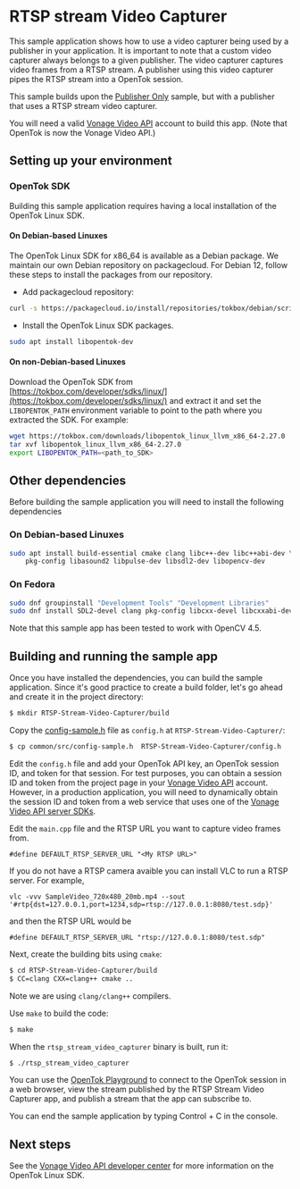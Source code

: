 # RTSP stream Video Capturer

This sample application shows how to use a video capturer being used by a
publisher in your application. It is important to note that a custom video
capturer always belongs to a given publisher. The video capturer captures
video frames from a RTSP stream. A publisher using this video capturer pipes the
RTSP stream into a OpenTok session.

This sample builds upon the [Publisher Only](../Publisher-Only) sample, but with
a publisher that uses a RTSP stream video capturer.

You will need a valid [Vonage Video API](https://tokbox.com/developer/)
account to build this app. (Note that OpenTok is now the Vonage Video API.)

## Setting up your environment

### OpenTok SDK

Building this sample application requires having a local installation of the
OpenTok Linux SDK.

#### On Debian-based Linuxes

The OpenTok Linux SDK for x86_64 is available as a Debian
package. We maintain our own Debian repository on packagecloud. 
For Debian 12, follow these steps to install the packages from our repository.

* Add packagecloud repository:

```bash
curl -s https://packagecloud.io/install/repositories/tokbox/debian/script.deb.sh | sudo bash
```

* Install the OpenTok Linux SDK packages.

```bash
sudo apt install libopentok-dev
```

#### On non-Debian-based Linuxes

Download the OpenTok SDK from [https://tokbox.com/developer/sdks/linux/](https://tokbox.com/developer/sdks/linux/)
and extract it and set the `LIBOPENTOK_PATH` environment variable to point to the path where you extracted the SDK.
For example:

```bash
wget https://tokbox.com/downloads/libopentok_linux_llvm_x86_64-2.27.0
tar xvf libopentok_linux_llvm_x86_64-2.27.0
export LIBOPENTOK_PATH=<path_to_SDK>
```

## Other dependencies

Before building the sample application you will need to install the following dependencies

### On Debian-based Linuxes

```bash
sudo apt install build-essential cmake clang libc++-dev libc++abi-dev \
    pkg-config libasound2 libpulse-dev libsdl2-dev libopencv-dev
```

### On Fedora

```bash
sudo dnf groupinstall "Development Tools" "Development Libraries"
sudo dnf install SDL2-devel clang pkg-config libcxx-devel libcxxabi-devel cmake opencv-devel
```

Note that this sample app has been tested to work with OpenCV 4.5.

## Building and running the sample app


Once you have installed the dependencies, you can build the sample application.
Since it's good practice to create a build folder, let's go ahead and create it
in the project directory:

```bash
$ mkdir RTSP-Stream-Video-Capturer/build
```

Copy the [config-sample.h](../common/src/config-sample.h) file as `config.h` at
`RTSP-Stream-Video-Capturer/`:

```bash
$ cp common/src/config-sample.h  RTSP-Stream-Video-Capturer/config.h
```

Edit the `config.h` file and add your OpenTok API key,
an OpenTok session ID, and token for that session. For test purposes,
you can obtain a session ID and token from the project page in your
[Vonage Video API](https://tokbox.com/developer/) account. However,
in a production application, you will need to dynamically obtain the session
ID and token from a web service that uses one of
the [Vonage Video API server SDKs](https://tokbox.com/developer/sdks/server/).

Edit the `main.cpp` file and the RTSP URL you want to capture video frames from.
```
#define DEFAULT_RTSP_SERVER_URL "<My RTSP URL>"
```

If you do not have a RTSP camera avaible you can install VLC to run a RTSP server. For example,

```
vlc -vvv SampleVideo_720x480_20mb.mp4 --sout '#rtp{dst=127.0.0.1,port=1234,sdp=rtsp://127.0.0.1:8080/test.sdp}'
```
and then the RTSP URL would be
```
#define DEFAULT_RTSP_SERVER_URL "rtsp://127.0.0.1:8080/test.sdp"
```

Next, create the building bits using `cmake`:

```bash
$ cd RTSP-Stream-Video-Capturer/build
$ CC=clang CXX=clang++ cmake ..
```

Note we are using `clang/clang++` compilers.

Use `make` to build the code:

```bash
$ make
```

When the `rtsp_stream_video_capturer` binary is built, run it:

```bash
$ ./rtsp_stream_video_capturer
```

You can use the [OpenTok Playground](https://tokbox.com/developer/tools/playground/)
to connect to the OpenTok session in a web browser, view the stream published
by the RTSP Stream Video Capturer app, and publish a stream that the app can subscribe to.

You can end the sample application by typing Control + C in the console.

## Next steps

See the [Vonage Video API developer center](https://tokbox.com/developer/)
for more information on the OpenTok Linux SDK.
